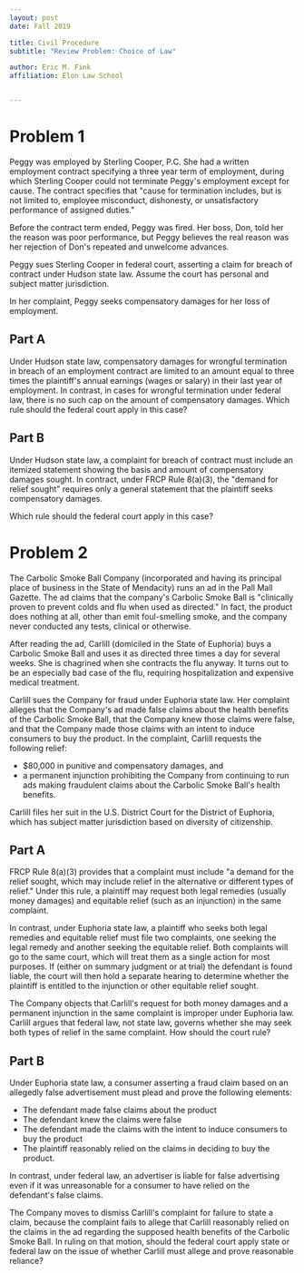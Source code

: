 ```yaml
---
layout: post 
date: Fall 2019 

title: Civil Procedure
subtitle: "Review Problem: Choice of Law"

author: Eric M. Fink
affiliation: Elon Law School 


---
```


# Problem 1

Peggy was employed by Sterling Cooper, P.C. She had a written employment contract specifying a three year term of employment, during which Sterling Cooper could not terminate Peggy's employment except for cause. The contract specifies that "cause for termination includes, but is not limited to, employee misconduct, dishonesty, or unsatisfactory performance of assigned duties." 

Before the contract term ended, Peggy was fired. Her boss, Don, told her the reason was poor performance, but Peggy believes the real reason was her rejection of Don's repeated and unwelcome advances. 

Peggy sues Sterling Cooper in federal court, asserting a claim for breach of contract under Hudson state law. Assume the court has personal and subject matter jurisdiction. 

In her complaint, Peggy seeks compensatory damages for her loss of employment. 

## Part A

Under Hudson state law, compensatory damages for wrongful termination in breach of an employment contract are limited to an amount equal to three times the plaintiff's annual earnings (wages or salary) in their last year of employment. In contrast, in cases for wrongful termination under federal law, there is no such cap on the amount of compensatory damages. Which rule should the federal court apply in this case? 

## Part B

Under Hudson state law, a complaint for breach of contract must include an itemized statement showing the basis and amount of compensatory damages sought. In contract, under FRCP Rule 8(a)(3), the "demand for relief sought" requires only a general statement that the plaintiff seeks compensatory damages. 

Which rule should the federal court apply in this case? 

# Problem 2

The Carbolic Smoke Ball Company (incorporated and having its principal place of business in the State of Mendacity) runs an ad in the Pall Mall Gazette. The ad claims that the company's Carbolic Smoke Ball is "clinically proven to prevent colds and flu when used as directed." In fact, the product does nothing at all, other than emit foul-smelling smoke, and the company never conducted any tests, clinical or otherwise. 

After reading the ad, Carlill (domiciled in the State of Euphoria) buys a Carbolic Smoke Ball and uses it as directed three times a day for several weeks. She is chagrined when she contracts the flu anyway. It turns out to be an especially bad case of the flu, requiring hospitalization and expensive medical treatment. 

Carlill sues the Company for fraud under Euphoria state law. Her complaint alleges that the Company's ad made false claims about the health benefits of the Carbolic Smoke Ball, that the Company knew those claims were false, and that the Company made those claims with an intent to induce consumers to buy the product. In the complaint, Carlill requests the following relief:  
- $80,000 in punitive and compensatory damages, and 
- a permanent injunction prohibiting the Company from continuing to run ads making fraudulent claims about the Carbolic Smoke Ball's health benefits.

Carlill files her suit in the U.S. District Court for the District of Euphoria, which has subject matter jurisdiction based on diversity of citizenship. 

## Part A

FRCP Rule 8(a)(3) provides that a complaint must include "a demand for the relief sought, which may include relief in the alternative or different types of relief." Under this rule, a plaintiff may request both legal remedies (usually money damages) and equitable relief (such as an injunction) in the same complaint. 

In contrast, under Euphoria state law, a plaintiff who seeks both legal remedies and equitable relief must file two complaints, one seeking the legal remedy and another seeking the equitable relief. Both complaints will go to the same court, which will treat them as a single action for most purposes. If (either on summary judgment or at trial) the defendant is found liable, the court will then hold a separate hearing to determine whether the plaintiff is entitled to the injunction or other equitable relief sought. 

The Company objects that Carlill's request for both money damages and a permanent injunction in the same complaint is improper under Euphoria law. Carlill argues that federal law, not state law, governs whether she may seek both types of relief in the same complaint. How should the court rule? 

## Part B

Under Euphoria state law, a consumer asserting a fraud claim based on an allegedly false advertisement must plead and prove the following elements:
- The defendant made false claims about the product
- The defendant knew the claims were false
- The defendant made the claims with the intent to induce consumers to buy the product
- The plaintiff reasonably relied on the claims in deciding to buy the product. 

In contrast, under federal law, an advertiser is liable for false advertising even if it was unreasonable for a consumer to have relied on the defendant's false claims. 

The Company moves to dismiss Carlill's complaint for failure to state a claim, because the complaint fails to allege that Carlill reasonably relied on the claims in the ad regarding the supposed health benefits of the Carbolic Smoke Ball. In ruling on that motion, should the federal court apply state or federal law on the issue of whether Carlill must allege and prove reasonable reliance? 